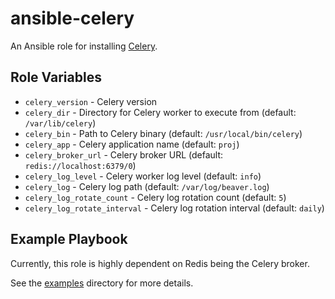 # ansible-celery

An Ansible role for installing [Celery](http://www.celeryproject.org/).

## Role Variables

- `celery_version` - Celery version
- `celery_dir` - Directory for Celery worker to execute from (default: `/var/lib/celery`)
- `celery_bin` - Path to Celery binary (default: `/usr/local/bin/celery`)
- `celery_app` - Celery application name (default: `proj`)
- `celery_broker_url` - Celery broker URL (default: `redis://localhost:6379/0`)
- `celery_log_level` - Celery worker log level (default: `info`)
- `celery_log` - Celery log path (default: `/var/log/beaver.log`)
- `celery_log_rotate_count` - Celery log rotation count (default: `5`)
- `celery_log_rotate_interval` - Celery log rotation interval (default: `daily`)

## Example Playbook

Currently, this role is highly dependent on Redis being the Celery broker.

See the [examples](./examples/) directory for more details.
